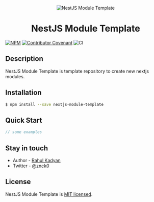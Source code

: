 <p align="center">
  <img alt="NestJS Module Template" src="https://raw.githubusercontent.com/znckco/nextjs-module-template/master/.assets/cover.png"/>
</p>

<h1 align="center">NestJS Module Template</h1>

<p align="center">

[![NPM](https://img.shields.io/npm/v/nestjs-module-tepmlate)](https://www.npmjs.com/package/nestjs-module-tepmlate)
[![Contributor Covenant](https://img.shields.io/badge/Contributor%20Covenant-v2.0%20adopted-ff69b4.svg)](CODE_OF_CONDUCT.md)
![CI](https://github.com/znckco/nextjs-module-template/workflows/CI/badge.svg)

</p>

## Description

NestJS Module Template is template repository to create new nextjs modules.

## Installation

```bash
$ npm install --save nextjs-module-template
```

## Quick Start

```ts
// some examples
```



## Stay in touch

* Author - [Rahul Kadyan](https://znck.me)
* Twitter - [@znck0](https://twitter.com/znck0)

## License

NestJS Module Template is [MIT licensed](LICENSE).

<!--
TODO: Search & replace "module-template" and "Module Template" with actual package name. -->
